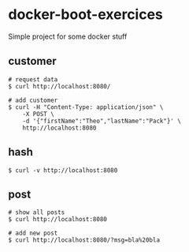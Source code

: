 # docker-boot-exercices

Simple project for some docker stuff

## customer

```
# request data
$ curl http://localhost:8080/

# add customer
$ curl -H "Content-Type: application/json" \
	-X POST \
	-d '{"firstName":"Theo","lastName":"Pack"}' \
	http://localhost:8080
```

## hash

```
$ curl -v http://localhost:8080
```

## post

```
# show all posts
$ curl http://localhost:8080

# add new post
$ curl http://localhost:8080/?msg=bla%20bla
```
